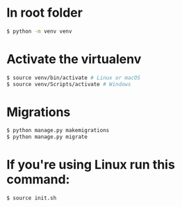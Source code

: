 # In root folder
```sh
$ python -m venv venv
```

# Activate the virtualenv
```sh
$ source venv/bin/activate # Linux or macOS
$ source venv/Scripts/activate # Windows
```

# Migrations
```sh
$ python manage.py makemigrations
$ python manage.py migrate
```

# If you're using Linux run this command:
```sh
$ source init.sh
```